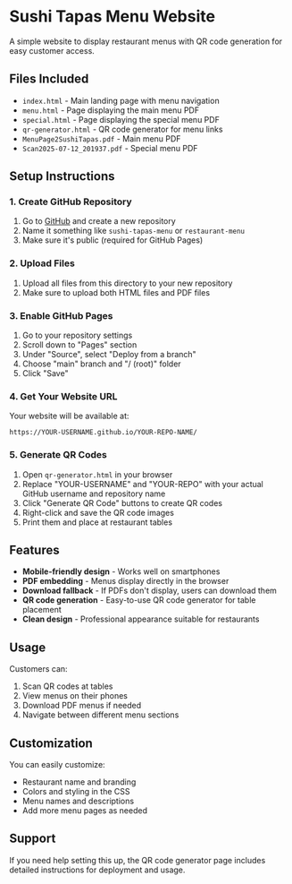 # Sushi Tapas Menu Website

A simple website to display restaurant menus with QR code generation for easy customer access.

## Files Included

- `index.html` - Main landing page with menu navigation
- `menu.html` - Page displaying the main menu PDF
- `special.html` - Page displaying the special menu PDF
- `qr-generator.html` - QR code generator for menu links
- `MenuPage2SushiTapas.pdf` - Main menu PDF
- `Scan2025-07-12_201937.pdf` - Special menu PDF

## Setup Instructions

### 1. Create GitHub Repository
1. Go to [GitHub](https://github.com) and create a new repository
2. Name it something like `sushi-tapas-menu` or `restaurant-menu`
3. Make sure it's public (required for GitHub Pages)

### 2. Upload Files
1. Upload all files from this directory to your new repository
2. Make sure to upload both HTML files and PDF files

### 3. Enable GitHub Pages
1. Go to your repository settings
2. Scroll down to "Pages" section
3. Under "Source", select "Deploy from a branch"
4. Choose "main" branch and "/ (root)" folder
5. Click "Save"

### 4. Get Your Website URL
Your website will be available at:
```
https://YOUR-USERNAME.github.io/YOUR-REPO-NAME/
```

### 5. Generate QR Codes
1. Open `qr-generator.html` in your browser
2. Replace "YOUR-USERNAME" and "YOUR-REPO" with your actual GitHub username and repository name
3. Click "Generate QR Code" buttons to create QR codes
4. Right-click and save the QR code images
5. Print them and place at restaurant tables

## Features

- **Mobile-friendly design** - Works well on smartphones
- **PDF embedding** - Menus display directly in the browser
- **Download fallback** - If PDFs don't display, users can download them
- **QR code generation** - Easy-to-use QR code generator for table placement
- **Clean design** - Professional appearance suitable for restaurants

## Usage

Customers can:
1. Scan QR codes at tables
2. View menus on their phones
3. Download PDF menus if needed
4. Navigate between different menu sections

## Customization

You can easily customize:
- Restaurant name and branding
- Colors and styling in the CSS
- Menu names and descriptions
- Add more menu pages as needed

## Support

If you need help setting this up, the QR code generator page includes detailed instructions for deployment and usage.
